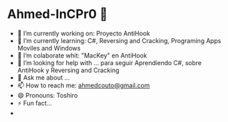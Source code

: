 # Ahmed-InCPr0 👋

- 🔭 I’m currently working on: Proyecto AntiHook
- 🌱 I’m currently learning: C#, Reversing and Cracking, Programing Apps Moviles and Windows
- 👯 I’m colaborate whit: "MacKey" en AntiHook 
- 🤔 I’m looking for help with ... para seguir Aprendiendo C#, sobre AntiHook y Reversing and Cracking
- 💬 Ask me about ...
- 📫 How to reach me: ahmedcouto@gmail.com
- 😄 Pronouns: Toshiro
- ⚡ Fun fact...
-  
